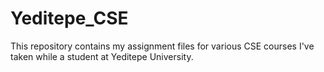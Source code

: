 # Yeditepe_CSE

This repository contains my assignment files for various CSE courses I've taken while a student at Yeditepe University.
